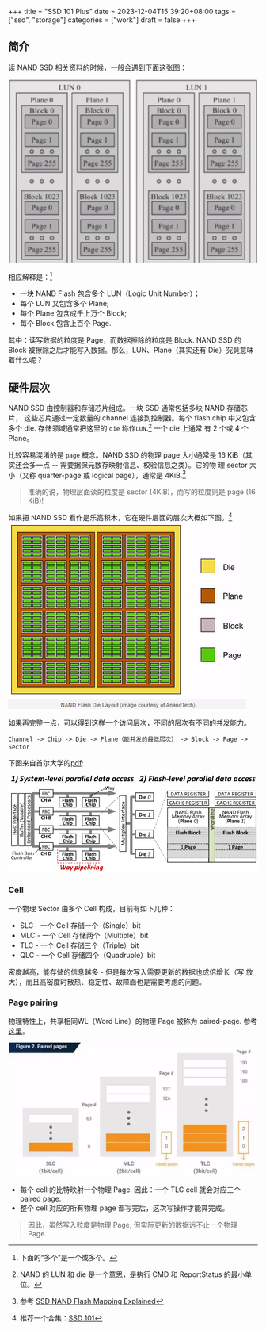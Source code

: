 +++
title = "SSD 101 Plus"
date = 2023-12-04T15:39:20+08:00
tags = ["ssd", "storage"]
categories = ["work"]
draft = false
+++

## 简介

读 NAND SSD 相关资料的时候，一般会遇到下面这张图：

![ssd-units](/media/ssd-units.png)

相应解释是：[^mul]

- 一块 NAND Flash 包含多个 LUN（Logic Unit Number）；
- 每个 LUN 又包含多个 Plane;
- 每个 Plane 包含成千上万个 Block;
- 每个 Block 包含上百个 Page.

其中：读写数据的粒度是 Page，而数据擦除的粒度是 Block. NAND SSD 的
Block 被擦除之后才能写入数据。那么，LUN、Plane（其实还有 Die）究竟意味
着什么呢？

[^mul]: 下面的“多个”是一个或多个。

## 硬件层次

NAND SSD 由控制器和存储芯片组成。一块 SSD 通常包括多块 NAND 存储芯片，
这些芯片通过一定数量的 channel 连接到控制器。每个 flash chip 中又包含
多个 die. 存储领域通常把这里的 `die` 称作`LUN`.[^die] 一个 die 上通常
有 2 个或 4 个 Plane。

比较容易混淆的是 `page` 概念。NAND SSD 的物理 page 大小通常是 16
KiB（其实还会多一点 -- 需要据保元数存映射信息、校验信息之类）。它的物
理 sector 大小（又称 quarter-page 或 logical page），通常是 4KiB.[^mapping]

> 准确的说，物理层面读的粒度是 sector (4KiB)，而写的粒度则是 page (16 KiB)!

[^die]: NAND 的 LUN 和 die 是一个意思，是执行 CMD 和 ReportStatus 的最小单位。
[^mapping]: 参考 [SSD NAND Flash Mapping Explained](https://sabrent.com/blogs/storage/mapping)

如果把 NAND SSD 看作是乐高积木，它在硬件层面的层次大概如下图。[^fn101]
![nand-die-layout](/media/nand-die-layout.png)

[^fn101]: 推荐一个合集：[SSD 101](https://www.cactus-tech.com/resources/blog/details/solid-state-drives-101)

如果再完整一点，可以得到这样一个访问层次，不同的层次有不同的并发能力。

```text
Channel -> Chip -> Die -> Plane（能并发的最低层次） -> Block -> Page -> Sector
```

下图来自首尔大学的[pdf](https://ocw.snu.ac.kr/sites/default/files/NOTE/Week16.pdf):

![ssd-para](/media/ssd-para.png)

### Cell

一个物理 Sector 由多个 Cell 构成，目前有如下几种：

- SLC - 一个 Cell 存储一个（Single）bit
- MLC - 一个 Cell 存储两个（Multiple）bit
- TLC - 一个 Cell 存储三个（Triple）bit
- QLC - 一个 Cell 存储四个（Quadruple）bit

密度越高，能存储的信息越多 - 但是每次写入需要更新的数据也成倍增长（写
放大），而且高密度时散热、稳定性、故障面也是需要考虑的问题。

### Page pairing

物理特性上，共享相同WL（Word Line）的物理 Page 被称为 paired-page. 参考[这里](https://phisonblog.com/ensuring-data-correctness-with-phisons-guaranteedflush-2/)。

![paird-pages](/media/paired-pages.png)

- 每个 cell 的比特映射一个物理 Page. 因此：一个 TLC cell 就会对应三个
  paired page.
- 整个 cell 对应的所有物理 page 都写完后，这次写操作才能算完成。

> 因此，虽然写入粒度是物理 Page, 但实际更新的数据远不止一个物理 Page.
